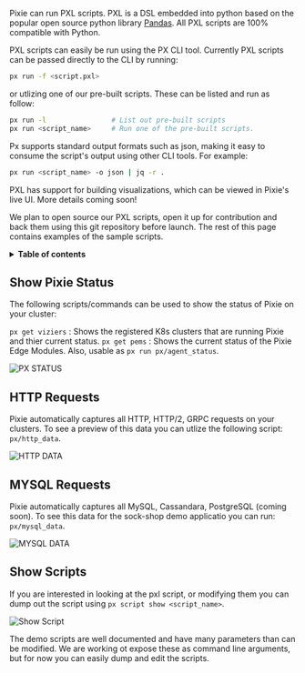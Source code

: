 
Pixie can run PXL scripts. PXL is a DSL embedded into python based on the
popular open source python library [Pandas](https://pandas.pydata.org/). All PXL scripts are 100%
compatible with Python.

PXL scripts can easily be run using the PX CLI tool. Currently PXL scripts can be passed directly to
the CLI by running:

```bash
px run -f <script.pxl>
```

or utlizing one of our pre-built scripts. These can be listed and run as follow:

```bash
px run -l                # List out pre-built scripts
px run <script_name>     # Run one of the pre-built scripts.
```

Px supports standard output formats such as json, making it easy to consume the script's output using
other CLI tools. For example:

```bash
px run <script_name> -o json | jq -r .
```

PXL has support for building visualizations, which can be viewed in Pixie's live UI. More details coming soon!

We plan to open source our PXL scripts, open it up for contribution and back them using this git repository before launch.
The rest of this page contains examples of the sample scripts.

<details>
  <summary><strong>Table of contents</strong></summary>
- [Show Pixie Status](#show-pixie-status)
- [Show HTTP Requests](#http-requests)
- [Show MYSQL Requests](#mysql-requests)
- [Show Scripts](#show-scripts)
</details>


## Show Pixie Status
The following scripts/commands can be used to show the status of Pixie on your cluster:

`px get viziers` : Shows the registered K8s clusters that are running Pixie and thier current status.
`px get pems`    : Shows the current status of the Pixie Edge Modules. Also, usable as `px run px/agent_status`.


![PX STATUS](./px_status.svg)


## HTTP Requests
Pixie automatically captures all HTTP, HTTP/2, GRPC requests on your clusters. To see a preview of this data
you can utlize the following script: `px/http_data`.

![HTTP DATA](./http_data.svg)


## MYSQL Requests
Pixie automatically captures all MySQL, Cassandara, PostgreSQL (coming soon). To see this data for the sock-shop demo applicatio you can run: `px/mysql_data`.

![MYSQL DATA](./mysql_data.svg)


## Show Scripts
If you are interested in looking at the pxl script, or modifying them you can dump out the script using `px script show <script_name>`.

![Show Script](./script_show.svg)

The demo scripts are well documented and have many parameters than can be modified. We are working ot expose these as command line arguments, but for now you can easily dump and edit the scripts.
